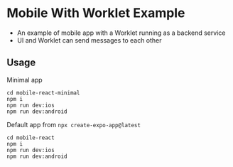 # Mobile With Worklet Example
- An example of mobile app with a Worklet running as a backend service
- UI and Worklet can send messages to each other

## Usage
Minimal app
```shell
cd mobile-react-minimal
npm i
npm run dev:ios
npm run dev:android
```

Default app from `npx create-expo-app@latest`
```shell
cd mobile-react
npm i
npm run dev:ios
npm run dev:android
```
